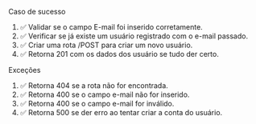 Caso de sucesso

1. ✅ Validar se o campo E-mail foi inserido corretamente.
1. ✅ Verificar se já existe um usuário registrado com o e-mail passado.
1. ✅ Criar uma rota /POST para criar um novo usuário.
1. ✅ Retorna 201 com os dados dos usuário se tudo der certo.

Exceções

1. ✅ Retorna 404 se a rota não for encontrada.
1. ✅ Retorna 400 se o campo e-mail não for inserido.
1. ✅ Retorna 400 se o campo e-mail for inválido.
1. ✅ Retorna 500 se der erro ao tentar criar a conta do usuário.
